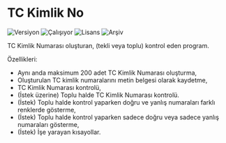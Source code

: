 # TC Kimlik No

<img src="https://img.shields.io/badge/Versiyon-1.22-blueviolet.svg?style=flat" alt="Versiyon" /> <img src="https://img.shields.io/badge/Durum-Çalışıyor-success.svg?style=flat" alt="Çalışıyor" /> <img src="https://img.shields.io/badge/Lisans-MIT-blue.svg?style=flat" alt="Lisans" /> <img src="https://img.shields.io/badge/Arşiv-orange.svg?style=flat" alt="Arşiv" /> 

TC Kimlik Numarası oluşturan, (tekli veya toplu) kontrol eden program.

Özellikleri:

- Aynı anda maksimum 200 adet TC Kimlik Numarası oluşturma,
- Oluşturulan TC kimlik numaralarını metin belgesi olarak kaydetme,
- TC Kimlik Numarası kontrolü,
- (İstek üzerine) Toplu halde TC Kimlik Numarası kontrolü.
- (İstek) Toplu halde kontrol yaparken doğru ve yanlış numaraları farklı renklerde gösterme,
- (İstek) Toplu halde kontrol yaparken sadece doğru veya sadece yanlış numaraları gösterme,
- (İstek) İşe yarayan kısayollar.
